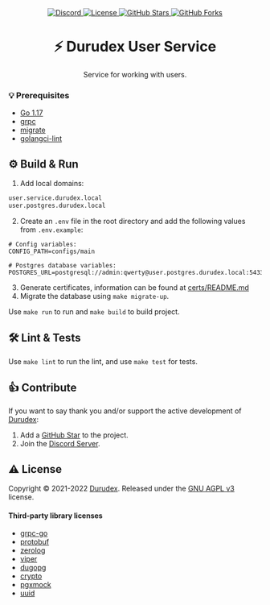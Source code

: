<div align="center">
    <a href="https://discord.gg/4qcXbeVehZ">
        <img alt="Discord" src="https://img.shields.io/discord/882288646517035028?label=%F0%9F%92%AC%20discord">
    </a>
    <a href="https://github.com/durudex/durudex-user-service/blob/main/COPYING">
        <img alt="License" src="https://img.shields.io/github/license/durudex/durudex-user-service?label=%F0%9F%93%95%20license">
    </a>
    <a href="https://github.com/durudex/durudex-user-service/stargazers">
        <img alt="GitHub Stars" src="https://img.shields.io/github/stars/durudex/durudex-user-service?label=%E2%AD%90%20stars&logo=sdf">
    </a>
    <a href="https://github.com/durudex/durudex-user-service/network">
        <img alt="GitHub Forks" src="https://img.shields.io/github/forks/durudex/durudex-user-service?label=%F0%9F%93%81%20forks">
    </a>
</div>

<h1 align="center">⚡️ Durudex User Service</h1>

<p align="center">
Service for working with users.
</p>

### 💡 Prerequisites
+ [Go 1.17](https://golang.org/)
+ [grpc](https://grpc.io/docs/languages/go/quickstart/)
+ [migrate](https://github.com/golang-migrate/migrate/tree/master/cmd/migrate)
+ [golangci-lint](https://golangci-lint.run/usage/install/)

## ⚙️ Build & Run
1) Add local domains:
```sh
user.service.durudex.local
user.postgres.durudex.local
```
2) Create an `.env` file in the root directory and add the following values from `.env.example`:
```env
# Config variables:
CONFIG_PATH=configs/main

# Postgres database variables:
POSTGRES_URL=postgresql://admin:qwerty@user.postgres.durudex.local:5433/durudex
```
3) Generate certificates, information can be found at [certs/README.md](certs/README.md)
4) Migrate the database using `make migrate-up`.

Use `make run` to run and `make build` to build project.

## 🛠 Lint & Tests
Use `make lint` to run the lint, and use `make test` for tests.

## 👍 Contribute
If you want to say thank you and/or support the active development of [Durudex](https://github.com/durudex):
1) Add a [GitHub Star](https://github.com/durudex/durudex-user-service/stargazers) to the project.
2) Join the [Discord Server](https://discord.gg/4qcXbeVehZ).

## ⚠️ License
Copyright © 2021-2022 [Durudex](https://github.com/durudex). Released under the [GNU AGPL v3](https://www.gnu.org/licenses/agpl-3.0.html) license.

#### Third-party library licenses
+ [grpc-go](https://github.com/grpc/grpc-go/blob/master/LICENSE)
+ [protobuf](https://github.com/protocolbuffers/protobuf/blob/master/LICENSE)
+ [zerolog](https://github.com/rs/zerolog/blob/master/LICENSE)
+ [viper](https://github.com/spf13/viper/blob/master/LICENSE)
+ [dugopg](https://github.com/durudex/dugopg/blob/master/LICENSE)
+ [crypto](https://github.com/golang/crypto/blob/master/LICENSE)
+ [pgxmock](https://github.com/pashagolub/pgxmock/blob/master/LICENSE)
+ [uuid](https://github.com/gofrs/uuid/blob/master/LICENSE)
